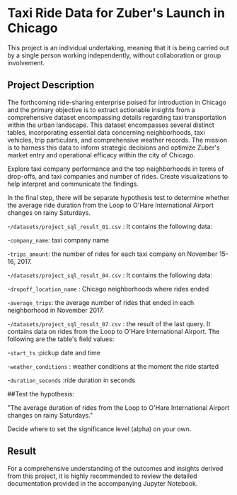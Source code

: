 # Taxi Ride Data for Zuber's Launch in Chicago

This project is an individual undertaking, meaning that it is being carried out by a single person working independently, without collaboration or group involvement.

## Project Description 

The forthcoming ride-sharing enterprise poised for introduction in Chicago and the primary objective is to extract actionable insights from a comprehensive dataset encompassing details regarding taxi transportation within the urban landscape. This dataset encompasses several distinct tables, incorporating essential data concerning neighborhoods, taxi vehicles, trip particulars, and comprehensive weather records. The mission is to harness this data to inform strategic decisions and optimize Zuber's market entry and operational efficacy within the city of Chicago.

Explore taxi company performance and the top neighborhoods in terms of drop-offs, and taxi companies and number of rides. Create visualizations to help interpret and communicate the findings.

In the final step, there will be separate hypothesis test to determine whether the average ride duration from the Loop to O'Hare International Airport changes on rainy Saturdays.

-`/datasets/project_sql_result_01.csv` : It contains the following data:

-`company_name`: taxi company name

-`trips_amount`: the number of rides for each taxi company on November 15-16, 2017. 

-`/datasets/project_sql_result_04.csv` : It contains the following data:

-`dropoff_location_name` : Chicago neighborhoods where rides ended

-`average_trips`: the average number of rides that ended in each neighborhood in November 2017. 


-`/datasets/project_sql_result_07.csv` : the result of the last query. It contains data on rides from the Loop to O'Hare International Airport. The following are the table's field values:

-`start_ts` :pickup date and time

-`weather_conditions` : weather conditions at the moment the ride started

-`duration_seconds` :ride duration in seconds


##Test the hypothesis:

"The average duration of rides from the Loop to O'Hare International Airport changes on rainy Saturdays." 

Decide where to set the significance level (alpha) on your own.


## Result

For a comprehensive understanding of the outcomes and insights derived from this project, it is highly recommended to review the detailed documentation provided in the accompanying Jupyter Notebook.



